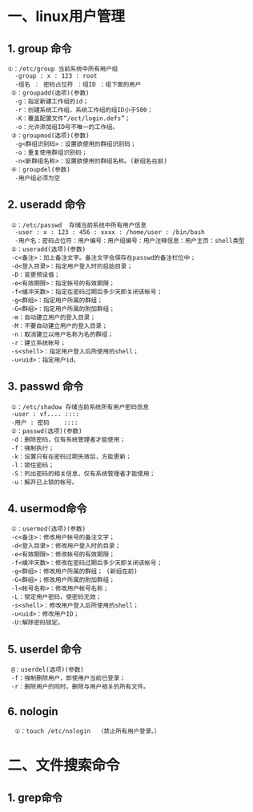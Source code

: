 # 一、linux用户管理

 ## 1. group 命令 
    ①：/etc/group 当前系统中所有用户组
      -group : x : 123 : root
      -组名 ： 密码占位符 ：组ID ：组下面的用户
     ②：groupadd(选项)(参数) 
      -g：指定新建工作组的id；
      -r：创建系统工作组，系统工作组的组ID小于500；
      -K：覆盖配置文件“/ect/login.defs”；
      -o：允许添加组ID号不唯一的工作组。
     ③：groupmod(选项)(参数)
      -g<群组识别码>：设置欲使用的群组识别码；
      -o：重复使用群组识别码；
      -n<新群组名称>：设置欲使用的群组名称。(新组名在前)
     ④：groupdel(参数)
      -用户组必须为空
  ## 2. useradd 命令
     ①：/etc/passwd  存储当前系统中所有用户信息
      -user : x : 123 : 456 : xxxx : /home/user : /bin/bash
      -用户名：密码占位符：用户编号：用户组编号：用户注释信息：用户主页：shell类型
     ②：useradd(选项)(参数)
     -c<备注>：加上备注文字。备注文字会保存在passwd的备注栏位中；
     -d<登入目录>：指定用户登入时的启始目录；
     -D：变更预设值；
     -e<有效期限>：指定帐号的有效期限；
     -f<缓冲天数>：指定在密码过期后多少天即关闭该帐号；
     -g<群组>：指定用户所属的群组；
     -G<群组>：指定用户所属的附加群组；
     -m：自动建立用户的登入目录；
     -M：不要自动建立用户的登入目录；
     -n：取消建立以用户名称为名的群组；
     -r：建立系统帐号；
     -s<shell>：指定用户登入后所使用的shell；
     -u<uid>：指定用户id。
     
  ## 3. passwd 命令
     ①：/etc/shadow 存储当前系统所有用户密码信息
     -user : vf.... ::::
     -用户 : 密码    ::::
     ②：passwd(选项)(参数)
     -d：删除密码，仅有系统管理者才能使用；
     -f：强制执行；
     -k：设置只有在密码过期失效后，方能更新；
     -l：锁住密码；
     -S：列出密码的相关信息，仅有系统管理者才能使用；
     -u：解开已上锁的帐号。
   ## 4. usermod命令
     ①：usermod(选项)(参数)
     -c<备注>：修改用户帐号的备注文字；
     -d<登入目录>：修改用户登入时的目录；
     -e<有效期限>：修改帐号的有效期限；
     -f<缓冲天数>：修改在密码过期后多少天即关闭该帐号；
     -g<群组>：修改用户所属的群组； (新组在前)
     -G<群组>；修改用户所属的附加群组；
     -l<帐号名称>：修改用户帐号名称；
     -L：锁定用户密码，使密码无效；
     -s<shell>：修改用户登入后所使用的shell；
     -u<uid>：修改用户ID；
     -U:解除密码锁定。
     
   ## 5. userdel 命令
     @：userdel(选项)(参数)
     -f：强制删除用户，即使用户当前已登录；
     -r：删除用户的同时，删除与用户相关的所有文件。
   ## 6. nologin
      ①：touch /etc/nologin  （禁止所有用户登录。）
 # 二、文件搜索命令
   ## 1. grep命令


    
